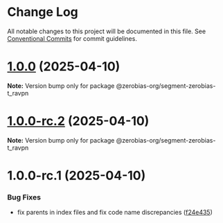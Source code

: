 # Change Log

All notable changes to this project will be documented in this file.
See [Conventional Commits](https://conventionalcommits.org) for commit guidelines.

# [1.0.0](https://github.com/zerobias-org/segment/compare/@zerobias-org/segment-zerobias-t_ravpn@1.0.0-rc.2...@zerobias-org/segment-zerobias-t_ravpn@1.0.0) (2025-04-10)

**Note:** Version bump only for package @zerobias-org/segment-zerobias-t_ravpn





# [1.0.0-rc.2](https://github.com/zerobias-org/segment/compare/@zerobias-org/segment-zerobias-t_ravpn@1.0.0-rc.1...@zerobias-org/segment-zerobias-t_ravpn@1.0.0-rc.2) (2025-04-10)

**Note:** Version bump only for package @zerobias-org/segment-zerobias-t_ravpn





# 1.0.0-rc.1 (2025-04-10)


### Bug Fixes

* fix parents in index files and fix code name discrepancies ([f24e435](https://github.com/zerobias-org/segment/commit/f24e4352453caaa05074cc6bb66ee8ed21a4f11d))
